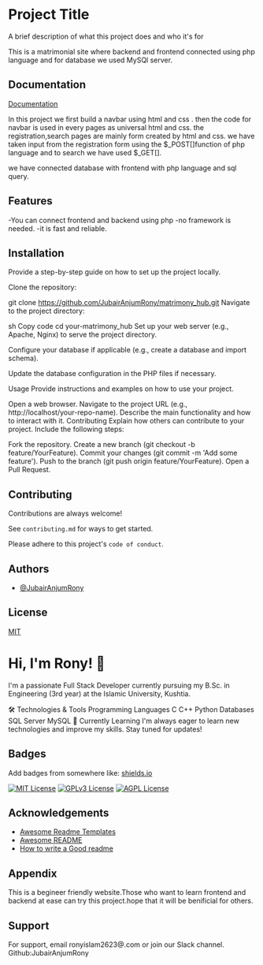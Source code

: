 
# Project Title

A brief description of what this project does and who it's for

This is a matrimonial site where backend and frontend connected using php language and for database we used MySQl server.
## Documentation

[Documentation](https://linktodocumentation)

In this project we first build a navbar using html and css .
then the code for navbar is used in every pages as universal html and css.
the registration,search pages are mainly form created by html and css.
we have taken input from the registration form using the $_POST[]function of php language and to search we have used $_GET[].

we have connected database with frontend with php language and sql query.
## Features

-You can connect frontend and backend using php
-no framework is needed.
-it is fast and reliable.


## Installation
Provide a step-by-step guide on how to set up the project locally.

Clone the repository:

git clone https://github.com/JubairAnjumRony/matrimony_hub.git
Navigate to the project directory:

sh
Copy code
cd your-matrimony_hub
Set up your web server (e.g., Apache, Nginx) to serve the project directory.

Configure your database if applicable (e.g., create a database and import schema).

Update the database configuration in the PHP files if necessary.

Usage
Provide instructions and examples on how to use your project.

Open a web browser.
Navigate to the project URL (e.g., http://localhost/your-repo-name).
Describe the main functionality and how to interact with it.
Contributing
Explain how others can contribute to your project. Include the following steps:

Fork the repository.
Create a new branch (git checkout -b feature/YourFeature).
Commit your changes (git commit -m 'Add some feature').
Push to the branch (git push origin feature/YourFeature).
Open a Pull Request.
## Contributing

Contributions are always welcome!

See `contributing.md` for ways to get started.

Please adhere to this project's `code of conduct`.


## Authors

- [@JubairAnjumRony](https://www.github.com/JubairAnjumRony)


## License

[MIT](https://choosealicense.com/licenses/mit/)


# Hi, I'm Rony! 👋

I'm a passionate Full Stack Developer currently pursuing my B.Sc. in Engineering (3rd year) at the Islamic University, Kushtia.

🛠️ Technologies & Tools
Programming Languages
C
C++
Python
Databases
SQL Server
MySQL
🌱 Currently Learning
I'm always eager to learn new technologies and improve my skills. Stay tuned for updates!
## Badges

Add badges from somewhere like: [shields.io](https://shields.io/)

[![MIT License](https://img.shields.io/badge/License-MIT-green.svg)](https://choosealicense.com/licenses/mit/)
[![GPLv3 License](https://img.shields.io/badge/License-GPL%20v3-yellow.svg)](https://opensource.org/licenses/)
[![AGPL License](https://img.shields.io/badge/license-AGPL-blue.svg)](http://www.gnu.org/licenses/agpl-3.0)


## Acknowledgements

 - [Awesome Readme Templates](https://awesomeopensource.com/project/elangosundar/awesome-README-templates)
 - [Awesome README](https://github.com/matiassingers/awesome-readme)
 - [How to write a Good readme](https://bulldogjob.com/news/449-how-to-write-a-good-readme-for-your-github-project)


## Appendix

This is a begineer friendly website.Those who want to learn frontend and backend at ease can  try this project.hope that it will be benificial for others.


## Support

For support, email ronyislam2623@.com or join our Slack channel.
Github:JubairAnjumRony

